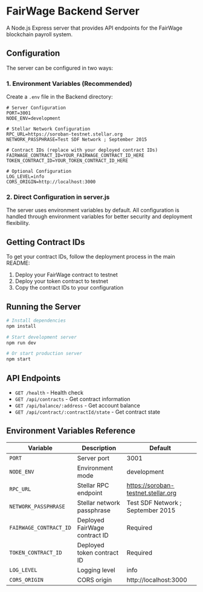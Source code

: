 # FairWage Backend Server

A Node.js Express server that provides API endpoints for the FairWage blockchain payroll system.

## Configuration

The server can be configured in two ways:

### 1. Environment Variables (Recommended)

Create a `.env` file in the Backend directory:

```env
# Server Configuration
PORT=3001
NODE_ENV=development

# Stellar Network Configuration
RPC_URL=https://soroban-testnet.stellar.org
NETWORK_PASSPHRASE=Test SDF Network ; September 2015

# Contract IDs (replace with your deployed contract IDs)
FAIRWAGE_CONTRACT_ID=YOUR_FAIRWAGE_CONTRACT_ID_HERE
TOKEN_CONTRACT_ID=YOUR_TOKEN_CONTRACT_ID_HERE

# Optional Configuration
LOG_LEVEL=info
CORS_ORIGIN=http://localhost:3000
```

### 2. Direct Configuration in server.js

The server uses environment variables by default. All configuration is handled through environment variables for better security and deployment flexibility.

## Getting Contract IDs

To get your contract IDs, follow the deployment process in the main README:

1. Deploy your FairWage contract to testnet
2. Deploy your token contract to testnet
3. Copy the contract IDs to your configuration

## Running the Server

```bash
# Install dependencies
npm install

# Start development server
npm run dev

# Or start production server
npm start
```

## API Endpoints

- `GET /health` - Health check
- `GET /api/contracts` - Get contract information
- `GET /api/balance/:address` - Get account balance
- `GET /api/contract/:contractId/state` - Get contract state

## Environment Variables Reference

| Variable | Description | Default |
|----------|-------------|---------|
| `PORT` | Server port | 3001 |
| `NODE_ENV` | Environment mode | development |
| `RPC_URL` | Stellar RPC endpoint | https://soroban-testnet.stellar.org |
| `NETWORK_PASSPHRASE` | Stellar network passphrase | Test SDF Network ; September 2015 |
| `FAIRWAGE_CONTRACT_ID` | Deployed FairWage contract ID | Required |
| `TOKEN_CONTRACT_ID` | Deployed token contract ID | Required |
| `LOG_LEVEL` | Logging level | info |
| `CORS_ORIGIN` | CORS origin | http://localhost:3000 |
